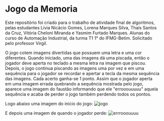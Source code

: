 # Jogo da Memoria

Este repositório foi criado para o trabalho de atividade final de algoritmos, pelas estudantes Lívia Nicácio Gomes, Lorena Marques Silva, Thaís Santos da Cruz, Vitória Cheloni Miranda e Yasmim Furtado Marques. Alunas do curso de Automação Industrial, da turma T1 1° do IFMG-Betim. Solicitado pelo professor Virgil.  

O jogo cotem imagens divertidas que possuem uma letra e uma cor diferentes. Quando iniciado, uma das imagens dá uma piscada, então o jogador deve aperta no teclado a mesma letra na imagem que piscou. Depois, o jogo continua piscando as imagens uma por vez e em uma sequência para o jogador se recordar e apertar a tecla da mesma sequência das imagens. Cada acerto ganha-se 1 ponto. Assim que o jogador aperta em uma imagem errada quebrando a sequência mostrada pelo jogo, aparece uma imagem do faustão informando que ele "errooouuuuu" aquela sequência e acaba de perder o jogo também perdendo todos os pontos. 

Logo abaixo uma imagem do inicio do jogo:
![jogo](https://github.com/lorenamarquessilva/jogo-da-memoria/assets/150063414/86c00db2-7f3d-449a-a227-05b55251728f)

E depois uma imagem de quando o jogador perde:
![errrooouuuu](https://github.com/lorenamarquessilva/jogo-da-memoria/assets/150063414/d394c9b7-c400-4c8c-a5fd-230d4bd219cd)
